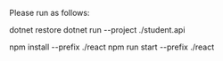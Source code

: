 Please run as follows:

dotnet restore
dotnet run --project ./student.api

npm install --prefix ./react
npm run start --prefix ./react
